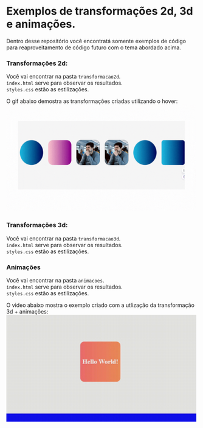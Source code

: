 # Exemplos de transformações 2d, 3d e animações.

Dentro desse repositório você encontratá somente exemplos de código para reaproveitamento de código futuro com o tema abordado acima.

### Transformações 2d:

Você vai encontrar na pasta <code>transformacao2d</code>.<br>
<code>index.html</code> serve para observar os resultados.<br>
<code>styles.css</code> estão as estilizações.<br>

O gif abaixo demostra as transformações criadas utilizando o hover:<br>
<img src="/conteudo-readme/transformacao2d.gif" alt="Gif das animações 2D" width="500"/>

### Transformações 3d:

Você vai encontrar na pasta <code>transformacao3d</code>.<br>
<code>index.html</code> serve para observar os resultados.<br>
<code>styles.css</code> estão as estilizações.<br>

### Animações

Você vai encontrar na pasta <code>animacoes</code>.<br>
<code>index.html</code> serve para observar os resultados.<br>
<code>styles.css</code> estão as estilizações.<br>

O video abaixo mostra o exemplo criado com a utlização da transformação 3d + animações:<br>
<img src="/conteudo-readme/animação.gif" alt="Gif das animações 2D" width="500"/>
